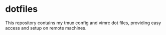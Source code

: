 # dotfiles
This repository contains my tmux config and vimrc dot files, providing easy access and setup on remote machines.
